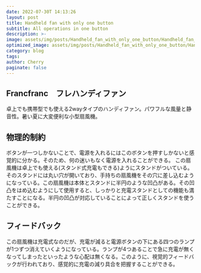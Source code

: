 ```yaml
---
date: 2022-07-30T 14:13:26
layout: post
title: Handheld fan with only one button
subtitle: All operations in one button
description: >-
image: assets/img/posts/Handheld_fan_with_only_one_button/Handheld_fan_with_only_one_button.png
optimized_image: assets/img/posts/Handheld_fan_with_only_one_button/Handheld_fan_with_only_one_button_resized_thumbnail.png
category: blog
tags: 
author: Cherry
paginate: false
---
```


## Francfranc　フレハンディファン

卓上でも携帯型でも使える2wayタイプのハンディファン。パワフルな風量と静音性。暑い夏に大変便利な小型扇風機。


## 物理的制約

ボタンが一つしかないことで、電源を入れるにはこのボタンを押すしかないと感覚的に分かる。そのため、何の迷いもなく電源を入れることができる。
この扇風機は卓上でも使える(スタンド式充電もできる)ようにスタンドがついている。そのスタンドには丸い穴が開いており、手持ちの扇風機をその穴に差し込むようになっている。この扇風機は本体とスタンドに半円のような凹凸がある。その凹凸をはめ込むようにして使用すると、しっかりと充電スタンドとしての機能も満たすことになる。半円の凹凸が対応していることによって正しくスタンドを使うことができる。



## フィードバック

この扇風機は充電式なのだが、充電が減ると電源ボタンの下にある四つのランプが1つずつ消えていくようになっている。ランプが4つあることで急に充電が無くなってしまったといったような心配は無くなる。このように、視覚的フィードバックが行われており、感覚的に充電の減り具合を把握することができる。
